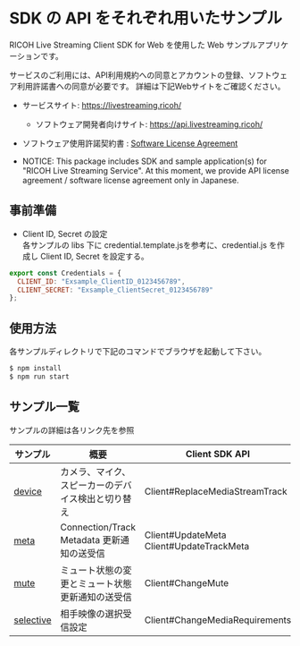 # SDK の API をそれぞれ用いたサンプル

RICOH Live Streaming Client SDK for Web を使用した Web サンプルアプリケーションです。

サービスのご利用には、API利用規約への同意とアカウントの登録、ソフトウェア利用許諾書への同意が必要です。
詳細は下記Webサイトをご確認ください。

* サービスサイト: https://livestreaming.ricoh/
  * ソフトウェア開発者向けサイト: https://api.livestreaming.ricoh/
* ソフトウェア使用許諾契約書 : [Software License Agreement](../SoftwareLicenseAgreement.txt)

* NOTICE: This package includes SDK and sample application(s) for "RICOH Live Streaming Service".
At this moment, we provide API license agreement / software license agreement only in Japanese.

## 事前準備
* Client ID, Secret の設定  
各サンプルの libs 下に credential.template.jsを参考に、credential.js を作成し Client ID, Secret を設定する。  
``` JavaScript
export const Credentials = {
  CLIENT_ID: "Exsample_ClientID_0123456789",
  CLIENT_SECRET: "Exsample_ClientSecret_0123456789"
};
```

## 使用方法

各サンプルディレクトリで下記のコマンドでブラウザを起動して下さい。

```sh
$ npm install
$ npm run start
```

## サンプル一覧
サンプルの詳細は各リンク先を参照

| サンプル                   | 概要                                            | Client SDK API                                                                                                                              |
| -------------------------- | --------------------------------------------  | ------------------------------------------------------------------------------------------------------------------------------------------- |
| [device](./device)         | カメラ、マイク、スピーカーのデバイス検出と切り替え   | Client#ReplaceMediaStreamTrack|
| [meta](./meta)             | Connection/Track Metadata 更新通知の送受信     | Client#UpdateMeta<br>Client#UpdateTrackMeta|
| [mute](./mute)             | ミュート状態の変更とミュート状態更新通知の送受信      | Client#ChangeMute<br>|
| [selective](./selective)   | 相手映像の選択受信設定                           | Client#ChangeMediaRequirements  |